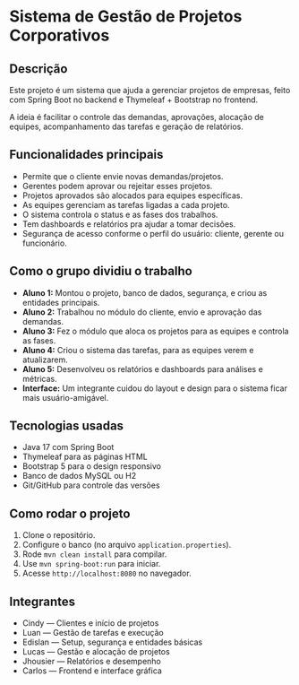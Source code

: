 # Sistema de Gestão de Projetos Corporativos

## Descrição

Este projeto é um sistema que ajuda a gerenciar projetos de empresas, feito com Spring Boot no backend e Thymeleaf + Bootstrap no frontend.  

A ideia é facilitar o controle das demandas, aprovações, alocação de equipes, acompanhamento das tarefas e geração de relatórios.

## Funcionalidades principais

- Permite que o cliente envie novas demandas/projetos.  
- Gerentes podem aprovar ou rejeitar esses projetos.  
- Projetos aprovados são alocados para equipes específicas.  
- As equipes gerenciam as tarefas ligadas a cada projeto.  
- O sistema controla o status e as fases dos trabalhos.  
- Tem dashboards e relatórios pra ajudar a tomar decisões.  
- Segurança de acesso conforme o perfil do usuário: cliente, gerente ou funcionário.

## Como o grupo dividiu o trabalho

- **Aluno 1:** Montou o projeto, banco de dados, segurança, e criou as entidades principais.  
- **Aluno 2:** Trabalhou no módulo do cliente, envio e aprovação das demandas.  
- **Aluno 3:** Fez o módulo que aloca os projetos para as equipes e controla as fases.  
- **Aluno 4:** Criou o sistema das tarefas, para as equipes verem e atualizarem.  
- **Aluno 5:** Desenvolveu os relatórios e dashboards para análises e métricas.  
- **Interface:** Um integrante cuidou do layout e design para o sistema ficar mais usuário-amigável.

## Tecnologias usadas

- Java 17 com Spring Boot  
- Thymeleaf para as páginas HTML  
- Bootstrap 5 para o design responsivo  
- Banco de dados MySQL ou H2  
- Git/GitHub para controle das versões

## Como rodar o projeto

1. Clone o repositório.  
2. Configure o banco (no arquivo `application.properties`).  
3. Rode `mvn clean install` para compilar.  
4. Use `mvn spring-boot:run` para iniciar.  
5. Acesse `http://localhost:8080` no navegador.

## Integrantes

- Cindy — Clientes e início de projetos  
- Luan — Gestão de tarefas e execução  
- Edislan — Setup, segurança e entidades básicas  
- Lucas — Gestão e alocação de projetos  
- Jhousier — Relatórios e desempenho  
- Carlos — Frontend e interface gráfica
